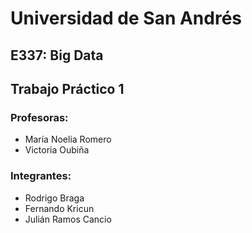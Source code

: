 # Universidad de San Andrés
## E337: Big Data
## Trabajo Práctico 1
### Profesoras:
- María Noelia Romero
- Victoria Oubiña
### Integrantes:
- Rodrigo Braga
- Fernando Kricun
- Julián Ramos Cancio
